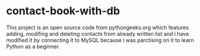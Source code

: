 # contact-book-with-db
This project is an open source code from pythongeeks.org which features adding, modifing and deleting contacts from already written list and i have modified it by connecting it to MySQL because
i was parctising on it to learn Python as a beginner. 

